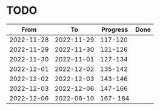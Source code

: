 # TODO

| From       | To         | Progress | Done |
| ---------- | ---------- | -------- | ---- |
| 2022-11-28 | 2022-11-29 | 117-120  |      |
| 2022-11-29 | 2022-11-30 | 121-126  |      |
| 2022-11-30 | 2022-11-01 | 127-134  |      |
| 2022-12-01 | 2022-12-02 | 135-142  |      |
| 2022-12-02 | 2022-12-03 | 143-146  |      |
| 2022-12-03 | 2022-12-06 | 147-166  |      |
| 2022-12-06 | 2022-06-10 | 167- 184 |      |
